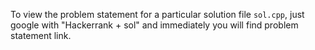 To view the problem statement for a particular solution file `sol.cpp`, just google with "Hackerrank + sol" and immediately you will find problem statement link.
